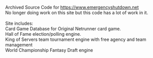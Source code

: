 Archived Source Code for https://www.emergencyshutdown.net <br />
No longer doing work on this site but this code has a lot of work in it.
<br /><br />
Site includes:<br />
Card Game Database for Original Netrunner card game.<br />
Hall of Fame election/polling engine.<br />
King of Servers team tournament engine with free agency and team management<br />
World Championship Fantasy Draft engine<br />
